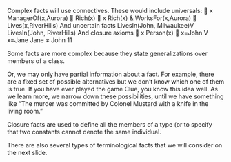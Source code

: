 ﻿Complex facts will use connectives.
These would include universals:
 x ManagerOf(x,Aurora)  Rich(x)
 x Rich(x) & WorksFor(x,Aurora)  Lives(x,RiverHills) 
And uncertain facts
LivesIn(John, Milwaukee)V LivesIn(John, RiverHills)
And closure axioms
 x Person(x)  x=John V x=Jane
Jane ≠ John
11

Some facts are more complex because they state generalizations over members of a class.

Or, we may only have partial information about a fact. For example, there are a fixed set of possible alternatives but we don’t know which one of them is true.  If you have ever played the game Clue, you know this idea well.  As we learn more, we narrow down these possibilities, until we have something like “The murder was committed by Colonel Mustard with a knife in the living room.”

Closure facts are used to define all the members of a type (or to specify that two constants cannot denote the same individual.

There are also several types of terminological facts that we will consider on the next slide.